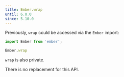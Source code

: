 ```yaml
---
title: Ember.wrap
until: 6.0.0
since: 5.10.0
---
```



Previously, `wrap` could be accessed via the `Ember` import:
```js
import Ember from 'ember';

Ember.wrap
```
`wrap` is also private.

There is no replacement for this API.
